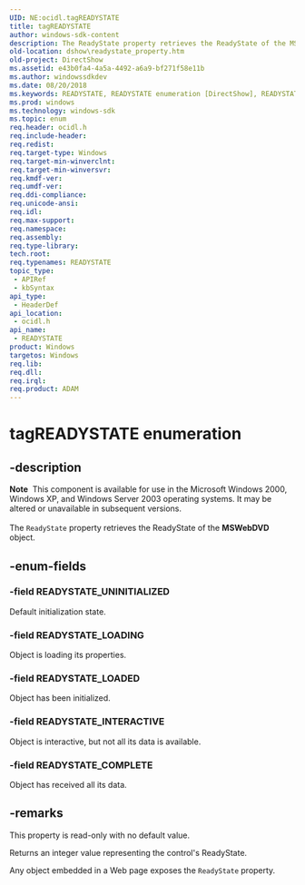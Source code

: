 ```yaml
---
UID: NE:ocidl.tagREADYSTATE
title: tagREADYSTATE
author: windows-sdk-content
description: The ReadyState property retrieves the ReadyState of the MSWebDVD object.
old-location: dshow\readystate_property.htm
old-project: DirectShow
ms.assetid: e43b0fa4-4a5a-4492-a6a9-bf271f58e11b
ms.author: windowssdkdev
ms.date: 08/20/2018
ms.keywords: READYSTATE, READYSTATE enumeration [DirectShow], READYSTATE_COMPLETE, READYSTATE_INTERACTIVE, READYSTATE_LOADED, READYSTATE_LOADING, READYSTATE_UNINITIALIZED, ReadyState Property, ReadyStateProperty, dshow.readystate_property, ocidl/READYSTATE_COMPLETE, ocidl/READYSTATE_INTERACTIVE, ocidl/READYSTATE_LOADED, ocidl/READYSTATE_LOADING, ocidl/READYSTATE_UNINITIALIZED, ocidl/tagREADYSTATE, tagREADYSTATE, tagREADYSTATE enumeration [DirectShow]
ms.prod: windows
ms.technology: windows-sdk
ms.topic: enum
req.header: ocidl.h
req.include-header: 
req.redist: 
req.target-type: Windows
req.target-min-winverclnt: 
req.target-min-winversvr: 
req.kmdf-ver: 
req.umdf-ver: 
req.ddi-compliance: 
req.unicode-ansi: 
req.idl: 
req.max-support: 
req.namespace: 
req.assembly: 
req.type-library: 
tech.root: 
req.typenames: READYSTATE
topic_type:
 - APIRef
 - kbSyntax
api_type:
 - HeaderDef
api_location:
 - ocidl.h
api_name:
 - READYSTATE
product: Windows
targetos: Windows
req.lib: 
req.dll: 
req.irql: 
req.product: ADAM
---
```


# tagREADYSTATE enumeration


## -description


<div class="alert"><b>Note</b>  This component is available for use in the Microsoft Windows 2000, Windows XP, and Windows Server 2003 operating systems. It may be altered or unavailable in subsequent versions.</div><div> </div>The <code>ReadyState</code> property retrieves the ReadyState of the <b>MSWebDVD</b> object.


## -enum-fields




### -field READYSTATE_UNINITIALIZED

Default initialization state.


### -field READYSTATE_LOADING

Object is loading its properties.


### -field READYSTATE_LOADED

Object has been initialized.


### -field READYSTATE_INTERACTIVE

Object is interactive, but not all its data is available.


### -field READYSTATE_COMPLETE

Object has received all its data.


## -remarks



This property is read-only with no default value.

Returns an integer value representing the control's ReadyState.

Any object embedded in a Web page exposes the <code>ReadyState</code> property.



